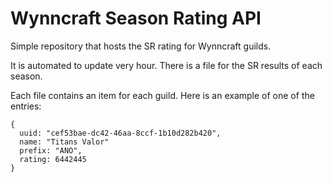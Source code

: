 # Wynncraft Season Rating API
Simple repository that hosts the SR rating for Wynncraft guilds.

It is automated to update very hour. There is a file for the SR results of each season.

Each file contains an item for each guild. Here is an example of one of the entries:
```
{
  uuid: "cef53bae-dc42-46aa-8ccf-1b10d282b420",
  name: "Titans Valor"
  prefix: "ANO",
  rating: 6442445
}
```
